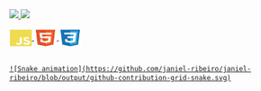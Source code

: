 <div>
    <a href="https://github.com/janiel-ribeiro">
    <img height="180em" src="https://github-readme-stats.vercel.app/api?username=janiel-ribeiro&show_icons=true&theme=tokyonight&include_all_commits=true&count_private=true"/>
    <img height="180em" src="https://github-readme-stats.vercel.app/api/top-langs/?username=janiel-ribeiro&layout=compact&langs_count=6&theme=tokyonight"/>
  </div>
  <div style="display: inline_block"><br>
    <img align="center" alt="Js" height="30" width="40" src="https://raw.githubusercontent.com/devicons/devicon/master/icons/javascript/javascript-plain.svg">
    <img align="center" alt="HTML" height="30" width="40" src="https://raw.githubusercontent.com/devicons/devicon/master/icons/html5/html5-original.svg">
    <img align="center" alt="CSS" height="30" width="40" src="https://raw.githubusercontent.com/devicons/devicon/master/icons/css3/css3-original.svg">
  </div>
   
   <br>
   
  <div> 
   
    ![Snake animation](https://github.com/janiel-ribeiro/janiel-ribeiro/blob/output/github-contribution-grid-snake.svg)
  
  </div>
